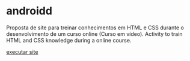 # androidd
Proposta de site para treinar conhecimentos em HTML e CSS durante o desenvolvimento de um curso online (Curso em vídeo).
Activity to train HTML and CSS knowledge during a online course.

<a href="https://caroline456.github.io/Site-teste"> executar site</a>
